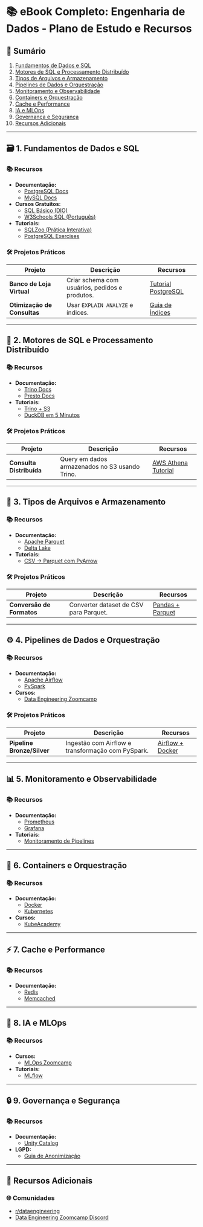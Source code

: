 # 📚 eBook Completo: Engenharia de Dados - Plano de Estudo e Recursos

## 📌 Sumário
1. [Fundamentos de Dados e SQL](#-1-fundamentos-de-dados-e-sql)
2. [Motores de SQL e Processamento Distribuído](#-2-motores-de-sql-e-processamento-distribuído)
3. [Tipos de Arquivos e Armazenamento](#-3-tipos-de-arquivos-e-armazenamento)
4. [Pipelines de Dados e Orquestração](#-4-pipelines-de-dados-e-orquestração)
5. [Monitoramento e Observabilidade](#-5-monitoramento-e-observabilidade)
6. [Containers e Orquestração](#-6-containers-e-orquestração)
7. [Cache e Performance](#-7-cache-e-performance)
8. [IA e MLOps](#-8-ia-e-mlops)
9. [Governança e Segurança](#-9-governança-e-segurança)
10. [Recursos Adicionais](#-recursos-adicionais)

---

## 🗃️ 1. Fundamentos de Dados e SQL
### 📚 Recursos
- **Documentação:**
  - [PostgreSQL Docs](https://www.postgresql.org/docs/)
  - [MySQL Docs](https://dev.mysql.com/doc/)
- **Cursos Gratuitos:**
  - [SQL Básico (DIO)](https://web.dio.me/courses/sql-basico)
  - [W3Schools SQL (Português)](https://www.w3schools.com/sql/)
- **Tutoriais:**
  - [SQLZoo (Prática Interativa)](https://sqlzoo.net/)
  - [PostgreSQL Exercises](https://pgexercises.com/)

### 🛠️ Projetos Práticos
| Projeto | Descrição | Recursos |
|---------|-----------|----------|
| **Banco de Loja Virtual** | Criar schema com usuários, pedidos e produtos. | [Tutorial PostgreSQL](https://www.postgresqltutorial.com/) |
| **Otimização de Consultas** | Usar `EXPLAIN ANALYZE` e índices. | [Guia de Índices](https://use-the-index-luke.com/) |

---

## 🚀 2. Motores de SQL e Processamento Distribuído
### 📚 Recursos
- **Documentação:**
  - [Trino Docs](https://trino.io/docs/current/)
  - [Presto Docs](https://prestodb.io/docs/current/)
- **Tutoriais:**
  - [Trino + S3](https://trino.io/docs/current/connector/hive.html#amazon-s3-configuration)
  - [DuckDB em 5 Minutos](https://duckdb.org/docs/guides/python/filter.html)

### 🛠️ Projetos Práticos
| Projeto | Descrição | Recursos |
|---------|-----------|----------|
| **Consulta Distribuída** | Query em dados armazenados no S3 usando Trino. | [AWS Athena Tutorial](https://docs.aws.amazon.com/athena/latest/ug/getting-started.html) |

---

## 📂 3. Tipos de Arquivos e Armazenamento
### 📚 Recursos
- **Documentação:**
  - [Apache Parquet](https://parquet.apache.org/documentation/latest/)
  - [Delta Lake](https://docs.delta.io/latest/index.html)
- **Tutoriais:**
  - [CSV → Parquet com PyArrow](https://arrow.apache.org/docs/python/parquet.html)

### 🛠️ Projetos Práticos
| Projeto | Descrição | Recursos |
|---------|-----------|----------|
| **Conversão de Formatos** | Converter dataset de CSV para Parquet. | [Pandas + Parquet](https://pandas.pydata.org/docs/reference/api/pandas.DataFrame.to_parquet.html) |

---

## ⚙️ 4. Pipelines de Dados e Orquestração
### 📚 Recursos
- **Documentação:**
  - [Apache Airflow](https://airflow.apache.org/docs/)
  - [PySpark](https://spark.apache.org/docs/latest/api/python/)
- **Cursos:**
  - [Data Engineering Zoomcamp](https://github.com/DataTalksClub/data-engineering-zoomcamp)

### 🛠️ Projetos Práticos
| Projeto | Descrição | Recursos |
|---------|-----------|----------|
| **Pipeline Bronze/Silver** | Ingestão com Airflow e transformação com PySpark. | [Airflow + Docker](https://airflow.apache.org/docs/apache-airflow/stable/howto/docker-compose/index.html) |

---

## 📊 5. Monitoramento e Observabilidade
### 📚 Recursos
- **Documentação:**
  - [Prometheus](https://prometheus.io/docs/)
  - [Grafana](https://grafana.com/docs/)
- **Tutoriais:**
  - [Monitoramento de Pipelines](https://medium.com/geekculture/monitoring-data-pipelines-with-grafana-5b86b4f0f7a5)

---

## 🐳 6. Containers e Orquestração
### 📚 Recursos
- **Documentação:**
  - [Docker](https://docs.docker.com/)
  - [Kubernetes](https://kubernetes.io/docs/home/)
- **Cursos:**
  - [KubeAcademy](https://kube.academy/)

---

## ⚡ 7. Cache e Performance
### 📚 Recursos
- **Documentação:**
  - [Redis](https://redis.io/documentation)
  - [Memcached](https://memcached.org/)

---

## 🤖 8. IA e MLOps
### 📚 Recursos
- **Cursos:**
  - [MLOps Zoomcamp](https://github.com/DataTalksClub/mlops-zoomcamp)
- **Tutoriais:**
  - [MLflow](https://mlflow.org/docs/latest/tutorials-and-examples/tutorial.html)

---

## 🔒 9. Governança e Segurança
### 📚 Recursos
- **Documentação:**
  - [Unity Catalog](https://docs.databricks.com/data-governance/unity-catalog/index.html)
- **LGPD:**
  - [Guia de Anonimização](https://github.com/DataPrivacyBrasil/anonimizacao)

---

## 📌 Recursos Adicionais
### 🌐 Comunidades
- [r/dataengineering](https://www.reddit.com/r/dataengineering/)
- [Data Engineering Zoomcamp Discord](https://discord.gg/6Zsw8H9V)
